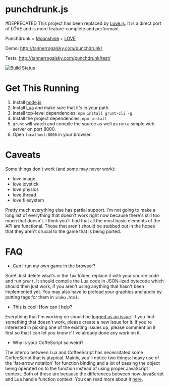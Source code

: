 punchdrunk.js
================

#DEPRECATED
This project has been replaced by [Love.js](https://github.com/TannerRogalsky/love.js). It is a direct port of LÖVE and is more feature-complete and performant.

Punchdrunk = [Moonshine](http://moonshinejs.org/) + [LÖVE](http://love2d.org/)

Demo: http://tannerrogalsky.com/punchdrunk/

Tests: http://tannerrogalsky.com/punchdrunk/test/

[![Build Status](https://travis-ci.org/TannerRogalsky/punchdrunk.svg?branch=tests)](https://travis-ci.org/TannerRogalsky/punchdrunk)

# Get This Running

1. Install [node.js](http://nodejs.org/)
2. Install [Lua](http://www.lua.org/) and make sure that it's in your path.
3. Install top-level dependencies: `npm install grunt-cli -g`
4. Install the project dependencies: `npm install`
5. `grunt` will watch and compile the source as well as run a simple web server on port 8000.
6. Open `localhost:8000` in your browser.

# Caveats

Some things don't work (and some may never work):
- love.image
- love.joystick
- love.physics
- love.thread
- love.filesystem

Pretty much everything else has partial support. I'm not going to make a long list of everything that doesn't work right now because there's still too much that doesn't. I think you'll find that all the most basic elements of the API are functional. Those that aren't should be stubbed out in the hopes that they aren't crucial to the game that is being ported.

# FAQ

- Can I run my own game in the browser?

Sure! Just delete what's in the `lua` folder, replace it with your source code and run `grunt`. It should compile the Lua code in JSON-ized bytecode which should then just work, if you aren't using anything that hasn't been implemented yet. You may also have to preload your graphics and audio by putting tags for them in `index.html`.

- This is cool! How can I help?

Everything that I'm working on should be [logged as an issue](https://github.com/TannerRogalsky/punchdrunk/issues). If you find something that doesn't work, please create a new issue for it. If you're interested in picking one of the existing issues up, please comment on it first so that I can let you know if I've already done any work on it.

- Why is your CoffeScript so weird?

The interop between Lua and CoffeeScript has necessitated some CoffeeScript that is atypical. Mainly, you'll notice two things: heavy use of the 'fat-arrow notation' for function binding and a lot of passing the object being operated on to the function instead of using proper JavaScript context. Both of these are because the differences between how JavaScript and Lua handle function context. You can read more about it [here](https://github.com/gamesys/moonshine/issues/12).
